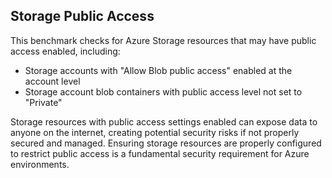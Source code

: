 ## Storage Public Access

This benchmark checks for Azure Storage resources that may have public access enabled, including:

- Storage accounts with "Allow Blob public access" enabled at the account level
- Storage account blob containers with public access level not set to "Private"

Storage resources with public access settings enabled can expose data to anyone on the internet, creating potential security risks if not properly secured and managed. Ensuring storage resources are properly configured to restrict public access is a fundamental security requirement for Azure environments. 